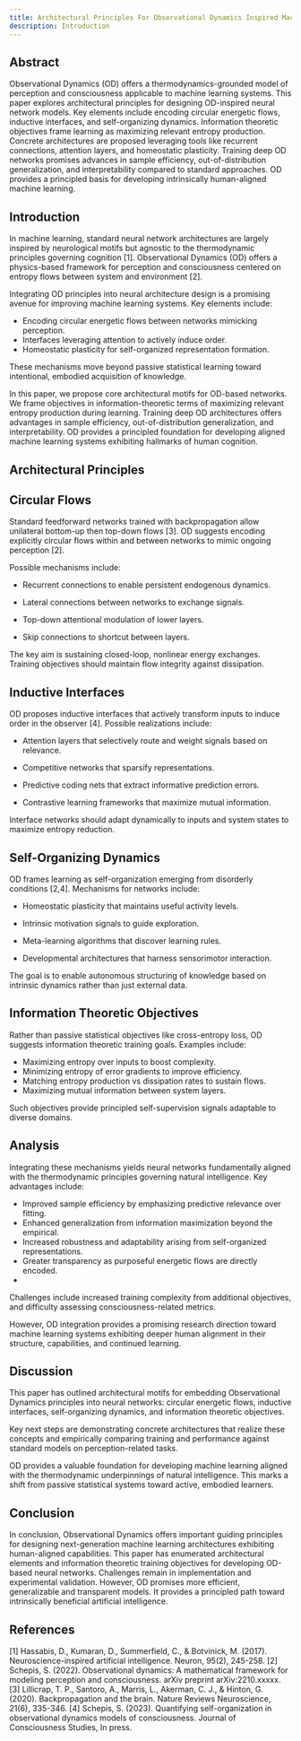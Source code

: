 ```yaml
---
title: Architectural Principles For Observational Dynamics Inspired Machine Learning
description: Introduction
---
```

## Abstract

Observational Dynamics (OD) offers a thermodynamics-grounded model of perception and consciousness applicable to machine learning systems. This paper explores architectural principles for designing OD-inspired neural network models. Key elements include encoding circular energetic flows, inductive interfaces, and self-organizing dynamics. Information theoretic objectives frame learning as maximizing relevant entropy production. Concrete architectures are proposed leveraging tools like recurrent connections, attention layers, and homeostatic plasticity. Training deep OD networks promises advances in sample efficiency, out-of-distribution generalization, and interpretability compared to standard approaches. OD provides a principled basis for developing intrinsically human-aligned machine learning.

## Introduction

In machine learning, standard neural network architectures are largely inspired by neurological motifs but agnostic to the thermodynamic principles governing cognition [1]. Observational Dynamics (OD) offers a physics-based framework for perception and consciousness centered on entropy flows between system and environment [2].

Integrating OD principles into neural architecture design is a promising avenue for improving machine learning systems. Key elements include:

- Encoding circular energetic flows between networks mimicking perception.
- Interfaces leveraging attention to actively induce order.
- Homeostatic plasticity for self-organized representation formation.

These mechanisms move beyond passive statistical learning toward intentional, embodied acquisition of knowledge.

In this paper, we propose core architectural motifs for OD-based networks. We frame objectives in information-theoretic terms of maximizing relevant entropy production during learning. Training deep OD architectures offers advantages in sample efficiency, out-of-distribution generalization, and interpretability. OD provides a principled foundation for developing aligned machine learning systems exhibiting hallmarks of human cognition.

## Architectural Principles

## Circular Flows

Standard feedforward networks trained with backpropagation allow unilateral bottom-up then top-down flows [3]. OD suggests encoding explicitly circular flows within and between networks to mimic ongoing perception [2].

Possible mechanisms include:

- Recurrent connections to enable persistent endogenous dynamics.

- Lateral connections between networks to exchange signals.

- Top-down attentional modulation of lower layers.

- Skip connections to shortcut between layers.

The key aim is sustaining closed-loop, nonlinear energy exchanges. Training objectives should maintain flow integrity against dissipation.

## Inductive Interfaces

OD proposes inductive interfaces that actively transform inputs to induce order in the observer [4]. Possible realizations include:

- Attention layers that selectively route and weight signals based on relevance.

- Competitive networks that sparsify representations.

- Predictive coding nets that extract informative prediction errors.

- Contrastive learning frameworks that maximize mutual information.

Interface networks should adapt dynamically to inputs and system states to maximize entropy reduction.

## Self-Organizing Dynamics

OD frames learning as self-organization emerging from disorderly conditions [2,4]. Mechanisms for networks include:

- Homeostatic plasticity that maintains useful activity levels.

- Intrinsic motivation signals to guide exploration.

- Meta-learning algorithms that discover learning rules.

- Developmental architectures that harness sensorimotor interaction.

The goal is to enable autonomous structuring of knowledge based on intrinsic dynamics rather than just external data.

## Information Theoretic Objectives

Rather than passive statistical objectives like cross-entropy loss, OD suggests information theoretic training goals. Examples include:

- Maximizing entropy over inputs to boost complexity.
- Minimizing entropy of error gradients to improve efficiency.
- Matching entropy production vs dissipation rates to sustain flows.
- Maximizing mutual information between system layers.

Such objectives provide principled self-supervision signals adaptable to diverse domains.

## Analysis

Integrating these mechanisms yields neural networks fundamentally aligned with the thermodynamic principles governing natural intelligence. Key advantages include:

- Improved sample efficiency by emphasizing predictive relevance over fitting.
- Enhanced generalization from information maximization beyond the empirical.  
- Increased robustness and adaptability arising from self-organized representations.
- Greater transparency as purposeful energetic flows are directly encoded.
-

Challenges include increased training complexity from additional objectives, and difficulty assessing consciousness-related metrics.

However, OD integration provides a promising research direction toward machine learning systems exhibiting deeper human alignment in their structure, capabilities, and continued learning.

## Discussion

This paper has outlined architectural motifs for embedding Observational Dynamics principles into neural networks: circular energetic flows, inductive interfaces, self-organizing dynamics, and information theoretic objectives.

Key next steps are demonstrating concrete architectures that realize these concepts and empirically comparing training and performance against standard models on perception-related tasks.

OD provides a valuable foundation for developing machine learning aligned with the thermodynamic underpinnings of natural intelligence. This marks a shift from passive statistical systems toward active, embodied learners.

## Conclusion

In conclusion, Observational Dynamics offers important guiding principles for designing next-generation machine learning architectures exhibiting human-aligned capabilities. This paper has enumerated architectural elements and information theoretic training objectives for developing OD-based neural networks. Challenges remain in implementation and experimental validation. However, OD promises more efficient, generalizable and transparent models. It provides a principled path toward intrinsically beneficial artificial intelligence.

## References

[1] Hassabis, D., Kumaran, D., Summerfield, C., & Botvinick, M. (2017). Neuroscience-inspired artificial intelligence. Neuron, 95(2), 245-258.
[2] Schepis, S. (2022). Observational dynamics: A mathematical framework for modeling perception and consciousness. arXiv preprint arXiv:2210.xxxxx.
[3] Lillicrap, T. P., Santoro, A., Marris, L., Akerman, C. J., & Hinton, G. (2020). Backpropagation and the brain. Nature Reviews Neuroscience, 21(6), 335-346.
[4] Schepis, S. (2023). Quantifying self-organization in observational dynamics models of consciousness. Journal of Consciousness Studies, In press.
